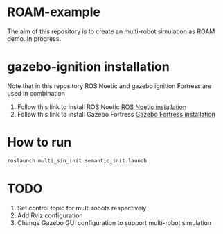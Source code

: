 # ROAM-example
The aim of this repository is to create an multi-robot simulation as ROAM demo. In progress.


# gazebo-ignition installation
Note that in this repository ROS Noetic and gazebo ignition Fortress are used in combination
1. Follow this link to install ROS Noetic [ROS Noetic installation](https://wiki.ros.org/noetic/Installation/Ubuntu)
2. Follow this link to install Gazebo Fortress [Gazebo Fortress installation](https://gazebosim.org/docs/fortress/install_ubuntu)

# How to run
```bash
roslaunch multi_sin_init semantic_init.launch
```

# TODO
1. Set control topic for multi robots respectively
2. Add Rviz configuration 
3. Change Gazebo GUI configuration to support multi-robot simulation